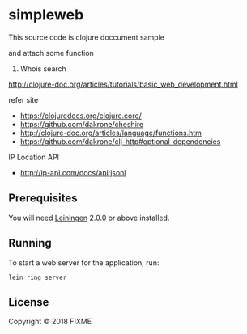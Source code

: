 # simpleweb

This source code is clojure doccument sample

and attach some function

1) Whois search


http://clojure-doc.org/articles/tutorials/basic_web_development.html

refer site
- https://clojuredocs.org/clojure.core/
- https://github.com/dakrone/cheshire
- http://clojure-doc.org/articles/language/functions.htm
- https://github.com/dakrone/clj-http#optional-dependencies

IP Location API
- http://ip-api.com/docs/api:jsonl

## Prerequisites

You will need [Leiningen][] 2.0.0 or above installed.

[leiningen]: https://github.com/technomancy/leiningen

## Running

To start a web server for the application, run:

    lein ring server

## License

Copyright © 2018 FIXME
